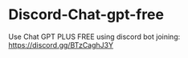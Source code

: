 # Discord-Chat-gpt-free
Use Chat GPT PLUS FREE using discord bot joining: https://discord.gg/BTzCaghJ3Y







                                                                                                  
